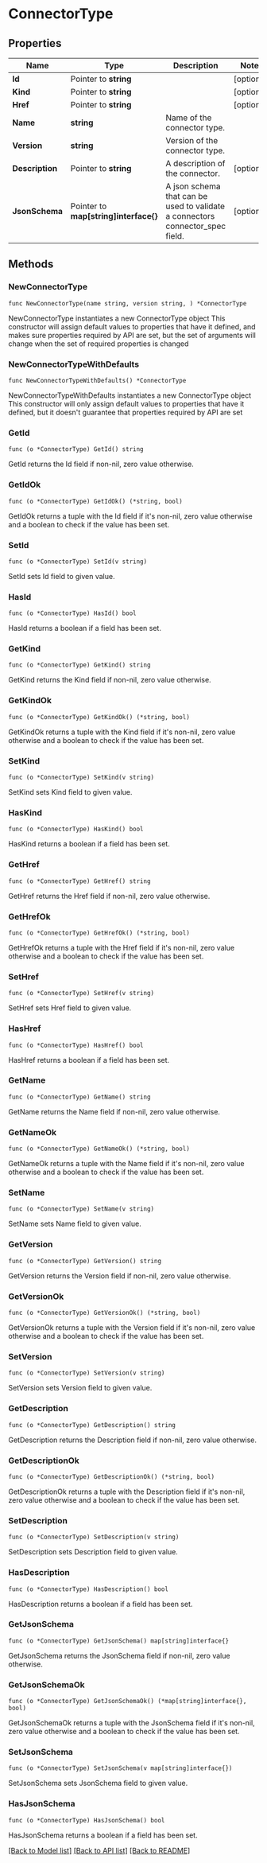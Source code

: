 # ConnectorType

## Properties

Name | Type | Description | Notes
------------ | ------------- | ------------- | -------------
**Id** | Pointer to **string** |  | [optional] 
**Kind** | Pointer to **string** |  | [optional] 
**Href** | Pointer to **string** |  | [optional] 
**Name** | **string** | Name of the connector type. | 
**Version** | **string** | Version of the connector type. | 
**Description** | Pointer to **string** | A description of the connector. | [optional] 
**JsonSchema** | Pointer to **map[string]interface{}** | A json schema that can be used to validate a connectors connector_spec field. | [optional] 

## Methods

### NewConnectorType

`func NewConnectorType(name string, version string, ) *ConnectorType`

NewConnectorType instantiates a new ConnectorType object
This constructor will assign default values to properties that have it defined,
and makes sure properties required by API are set, but the set of arguments
will change when the set of required properties is changed

### NewConnectorTypeWithDefaults

`func NewConnectorTypeWithDefaults() *ConnectorType`

NewConnectorTypeWithDefaults instantiates a new ConnectorType object
This constructor will only assign default values to properties that have it defined,
but it doesn't guarantee that properties required by API are set

### GetId

`func (o *ConnectorType) GetId() string`

GetId returns the Id field if non-nil, zero value otherwise.

### GetIdOk

`func (o *ConnectorType) GetIdOk() (*string, bool)`

GetIdOk returns a tuple with the Id field if it's non-nil, zero value otherwise
and a boolean to check if the value has been set.

### SetId

`func (o *ConnectorType) SetId(v string)`

SetId sets Id field to given value.

### HasId

`func (o *ConnectorType) HasId() bool`

HasId returns a boolean if a field has been set.

### GetKind

`func (o *ConnectorType) GetKind() string`

GetKind returns the Kind field if non-nil, zero value otherwise.

### GetKindOk

`func (o *ConnectorType) GetKindOk() (*string, bool)`

GetKindOk returns a tuple with the Kind field if it's non-nil, zero value otherwise
and a boolean to check if the value has been set.

### SetKind

`func (o *ConnectorType) SetKind(v string)`

SetKind sets Kind field to given value.

### HasKind

`func (o *ConnectorType) HasKind() bool`

HasKind returns a boolean if a field has been set.

### GetHref

`func (o *ConnectorType) GetHref() string`

GetHref returns the Href field if non-nil, zero value otherwise.

### GetHrefOk

`func (o *ConnectorType) GetHrefOk() (*string, bool)`

GetHrefOk returns a tuple with the Href field if it's non-nil, zero value otherwise
and a boolean to check if the value has been set.

### SetHref

`func (o *ConnectorType) SetHref(v string)`

SetHref sets Href field to given value.

### HasHref

`func (o *ConnectorType) HasHref() bool`

HasHref returns a boolean if a field has been set.

### GetName

`func (o *ConnectorType) GetName() string`

GetName returns the Name field if non-nil, zero value otherwise.

### GetNameOk

`func (o *ConnectorType) GetNameOk() (*string, bool)`

GetNameOk returns a tuple with the Name field if it's non-nil, zero value otherwise
and a boolean to check if the value has been set.

### SetName

`func (o *ConnectorType) SetName(v string)`

SetName sets Name field to given value.


### GetVersion

`func (o *ConnectorType) GetVersion() string`

GetVersion returns the Version field if non-nil, zero value otherwise.

### GetVersionOk

`func (o *ConnectorType) GetVersionOk() (*string, bool)`

GetVersionOk returns a tuple with the Version field if it's non-nil, zero value otherwise
and a boolean to check if the value has been set.

### SetVersion

`func (o *ConnectorType) SetVersion(v string)`

SetVersion sets Version field to given value.


### GetDescription

`func (o *ConnectorType) GetDescription() string`

GetDescription returns the Description field if non-nil, zero value otherwise.

### GetDescriptionOk

`func (o *ConnectorType) GetDescriptionOk() (*string, bool)`

GetDescriptionOk returns a tuple with the Description field if it's non-nil, zero value otherwise
and a boolean to check if the value has been set.

### SetDescription

`func (o *ConnectorType) SetDescription(v string)`

SetDescription sets Description field to given value.

### HasDescription

`func (o *ConnectorType) HasDescription() bool`

HasDescription returns a boolean if a field has been set.

### GetJsonSchema

`func (o *ConnectorType) GetJsonSchema() map[string]interface{}`

GetJsonSchema returns the JsonSchema field if non-nil, zero value otherwise.

### GetJsonSchemaOk

`func (o *ConnectorType) GetJsonSchemaOk() (*map[string]interface{}, bool)`

GetJsonSchemaOk returns a tuple with the JsonSchema field if it's non-nil, zero value otherwise
and a boolean to check if the value has been set.

### SetJsonSchema

`func (o *ConnectorType) SetJsonSchema(v map[string]interface{})`

SetJsonSchema sets JsonSchema field to given value.

### HasJsonSchema

`func (o *ConnectorType) HasJsonSchema() bool`

HasJsonSchema returns a boolean if a field has been set.


[[Back to Model list]](../README.md#documentation-for-models) [[Back to API list]](../README.md#documentation-for-api-endpoints) [[Back to README]](../README.md)


